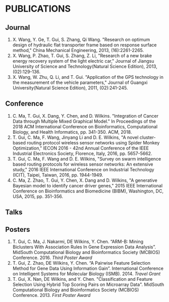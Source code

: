# PUBLICATIONS
## Journal 
1. X. Wang, Y. Ge, T. Gui, S. Zhang, Qi Wang. "Research on optimum design of hydraulic flat transporter
frame based on response surface method," China Mechanical Engineering, 2013, (16):2261-2265.
2. X. Wang, P. Zhao, T. Gui, S. Zhang, Z. Li, "Research of a new brake energy recovery system of the
light electric car," Journal of Jiangsu University of Science and Technology(Natural Science Edition),
2013, (02):129-136.
3. X. Wang, W. Zhu, Q. Li, and T. Gui. "Application of the GPS technology in the measurement of the
vehicle parameters," Journal of Guangxi University(Natural Science Edition), 2011, (02):241-245.

## Conference 
1. C. Ma, T. Gui, X. Dang, Y. Chen, and D. Wilkins. "Integration of Cancer Data through Multiple Mixed
Graphical Model." In Proceedings of the 2018 ACM International Conference on Bioinformatics,
Computational Biology, and Health Informatics, pp. 341-350. ACM, 2018.
2. T. Gui, C. Ma, F. Wang, Jinyang Li and D. E. Wilkins, "A novel cluster-based routing protocol wireless
sensor networks using Spider Monkey Optimization," IECON 2016 - 42nd Annual Conference of the
IEEE Industrial Electronics Society, Florence, Italy, 2016, pp. 5657-5662.
3. T. Gui, C. Ma, F. Wang and D. E. Wilkins, "Survey on swarm intelligence based routing protocols for
wireless sensor networks: An extensive study," 2016 IEEE International Conference on Industrial
Technology (ICIT), Taipei, Taiwan, 2016, pp. 1944-1949.
4. C. Ma, Z. Zhao, T. Gui, Y. Chen, X. Dang and D. Wilkins, "A generative Bayesian model to identify
cancer driver genes," 2015 IEEE International Conference on Bioinformatics and Biomedicine (BIBM),
Washington, DC, USA, 2015, pp. 351-356.

## Talks


## Posters 
1. T. Gui, C. Ma, J. Nakarmi, DE Wilkins, Y. Chen. “ARM-B: Mining Biclusters With Association
Rules In Gene Expression Data Analysis”. MidSouth Computational Biology and Bioinformatics Society
(MCBIOS) Conference. 2016. *Third Poster Award*
2. T. Gui, Z. Zhao, DE Wilkins, Y. Chen. “A Pairwise Feature Selection Method for Gene Data Using
Information Gain”. International Conference on Intelligent Systems for Molecular Biology (ISMB). 2014. *Travel Grant*
3. T. Gui, X. Nan, DE Wilkins, and Y. Chen. "Classification and Feature Selection Using Hybrid Top
Scoring Pairs on Microarray Data". MidSouth Computational Biology and Bioinformatics Society
(MCBIOS) Conference. 2013. *First Poster Award*
